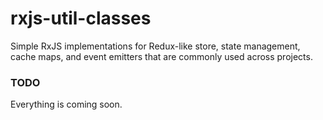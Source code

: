 # rxjs-util-classes
Simple RxJS implementations for Redux-like store, state management, cache maps, and event emitters that are commonly used across projects.

### TODO
Everything is coming soon. 